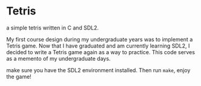 # Tetris

a simple tetris written in C and SDL2.

My first course design during my undergraduate years was to implement a Tetris game. Now that I have graduated and am currently learning SDL2, I decided to write a Tetris game again as a way to practice. This code serves as a memento of my undergraduate days.

make sure you have the SDL2 environment installed. Then run `make`, enjoy the game!
